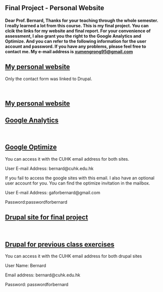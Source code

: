 <h2>Final Project - Personal Website</h2>
<h4>Dear Prof. Bernard,
Thanks for your teaching through the whole semester. I really learned a lot from this course.
This is my final project. You can clcik the links for my website and final report.
For your convenience of assessment, I also grant you the right to the Google Analytics and Optimize. And you can refer to the following information for the user account and password. 
If you have any problems, please feel free to contact me. 
My e-mail address is <a href="mailto:"xumengrong95@gmail.com">xumengrong95@gmail.com</a>
 </h4>

<a href="http://dev-megan-personalsite.pantheonsite.io/final/index-dark.html"><h2>My personal website</h2></a>
<p>Only the contact form was linked to Drupal.</p>
<br>
<a href="http://dev-megan-personalsite.pantheonsite.io/Xu-Mengrong_final_report.pdf"><h2>My personal website</h2></a>

<a href="https://analytics.google.com/analytics/web/#embed/report-home/a110548167w164928362p165622190/"><h2>Google Analytics</h2></a>
<br>
<a href="https://optimize.google.com/optimize/home/#/accounts"><h2>Google Optimize</h2></a>

<p>You can access it with the CUHK email address for both sites.</p>
<p>User E-mail Address: bernard@cuhk.edu.hk</p>
<p>If you fail to access the google sites with this email. I also have an optional user account for you. You can find the optimize invitation in the mailbox.</p>
<p>User E-mail Address: gaforbernard@gmail.com</p>
<p>Password:passwordforbernard</p>


<a href="http://dev-megan-personalsite.pantheonsite.io/"><h2>Drupal site for final project</h2></a>
<br>
<a href="http://dev-comm5961-demo.pantheonsite.io/"><h2>Drupal for previous class exercises</h2></a>
<p>You can access it with the CUHK email address for both drupal sites</p>
<p>User Name: Bernard</p>
<p>Email address: bernard@cuhk.edu.hk</p>
<p>Password: passwordforbernard</p>


